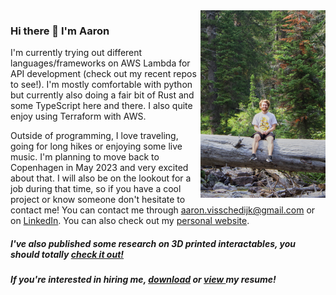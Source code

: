 <img align="right" width="200" height="300" src="/me-on-tree.jpg">

### Hi there 👋 I'm Aaron

I'm currently trying out different languages/frameworks on AWS Lambda for API development (check out my recent repos to see!). I'm mostly comfortable with python but currently also doing a fair bit of Rust and some TypeScript here and there. I also quite enjoy using Terraform with AWS.

Outside of programming, I love traveling, going for long hikes or enjoying some live music. I'm planning to move back to Copenhagen in May 2023 and very excited about that. I will also be on the lookout for a job during that time, so if you have a cool project or know someone don't hesitate to contact me! You can contact me through [aaron.visschedijk@gmail.com](mailto:aaron.visschedijk@gmail.com) or on [LinkedIn](https://www.linkedin.com/in/aaron-visschedijk-03953a146/). You can also check out my [personal website](aaronvisschedijk.com).
 
##### I've also published some research on 3D printed interactables, you should totally [check it out!](https://dl.acm.org/doi/abs/10.1145/3490149.3501314)

##### If you're interested in hiring me, [download](https://github.com/aaron-visschedijk/react-resume-builder/raw/master/example/react-resume.pdf) or [view ](https://github.com/aaron-visschedijk/react-resume-builder/blob/master/example/react-resume.pdf) my resume!


<!--
**aaron-visschedijk/aaron-visschedijk** is a ✨ _special_ ✨ repository because its `README.md` (this file) appears on your GitHub profile.

Here are some ideas to get you started:

- 🔭 I’m currently working on ...
- 🌱 I’m currently learning ...
- 👯 I’m looking to collaborate on ...
- 🤔 I’m looking for help with ...
- 💬 Ask me about ...
- 📫 How to reach me: ...
- 😄 Pronouns: ...
- ⚡ Fun fact: ...
-->
